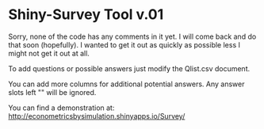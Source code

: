 # Shiny-Survey Tool v.01

Sorry, none of the code has any comments in it yet.  I will come back and do that soon (hopefully).  I wanted to get it out as quickly as possible less I might not get it out at all.

To add questions or possible answers just modify the Qlist.csv document.

You can add more columns for additional potential answers.  Any answer slots left "" will be ignored.

You can find a demonstration at:
http://econometricsbysimulation.shinyapps.io/Survey/
